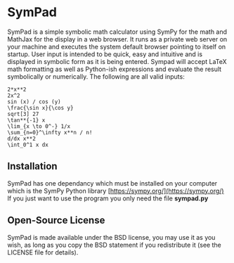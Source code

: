 # SymPad

SymPad is a simple symbolic math calculator using SymPy for the math and MathJax for the display in a web browser. It runs as a private web server on your machine and executes the system default browser pointing to itself on startup.
User input is intended to be quick, easy and intuitive and is displayed in symbolic form as it is being entered.
Sympad will accept LaTeX math formatting as well as Python-ish expressions and evaluate the result symbolically or numerically. The following are all valid inputs:
```
2*x**2
2x^2
sin (x) / cos (y)
\frac{\sin x}{\cos y}
sqrt[3] 27
\tan**{-1} x
\lim_{x \to 0^-} 1/x
\sum_{n=0}^\infty x**n / n!
d/dx x**2
\int_0^1 x dx
```

## Installation

SymPad has one dependancy which must be installed on your computer which is the SymPy Python library [https://sympy.org/](https://sympy.org/)
If you just want to use the program you only need the file **sympad.py**

## Open-Source License

SymPad is made available under the BSD license, you may use it as you wish, as long as you copy the BSD statement if you redistribute it (see the LICENSE file for details).
